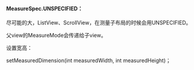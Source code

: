 #### MeasureSpec.UNSPECIFIED：

尽可能的大，ListView、ScrollView，在测量子布局的时候会用UNSPECIFIED。



父view的MeasureMode会传递给子view。



设置宽高：

setMeasuredDimension(int measuredWidth, int measuredHeight)；